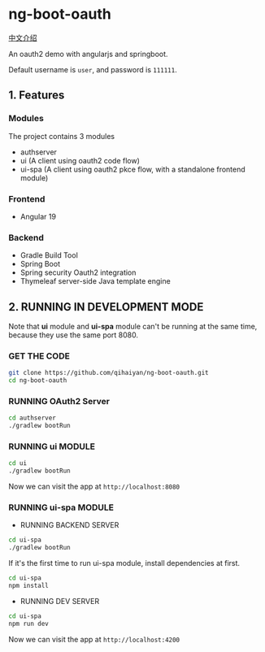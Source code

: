 # ng-boot-oauth
[中文介绍](README-zh.md)

An oauth2 demo with angularjs and springboot.

Default username is `user`, and password is `111111`.
## 1. Features
### Modules

The project contains 3 modules
* authserver
* ui (A client using oauth2 code flow)
* ui-spa (A client using oauth2 pkce flow, with a standalone frontend module)

### Frontend
* Angular 19

### Backend
* Gradle Build Tool 
* Spring Boot
* Spring security Oauth2 integration
* Thymeleaf server-side Java template engine

## 2. RUNNING IN DEVELOPMENT MODE
Note that **ui** module and **ui-spa** module can't be running at the same time, because they use the same port 8080.
### GET THE CODE
```bash
git clone https://github.com/qihaiyan/ng-boot-oauth.git
cd ng-boot-oauth
```

### RUNNING OAuth2 Server
```bash
cd authserver
./gradlew bootRun
```

### RUNNING ui MODULE
```bash
cd ui
./gradlew bootRun
```
Now we can visit the app at `http://localhost:8080`

### RUNNING ui-spa MODULE

* RUNNING BACKEND SERVER
```bash
cd ui-spa
./gradlew bootRun
```

If it's the first time to run ui-spa module, install dependencies at first.
```bash
cd ui-spa
npm install
```

* RUNNING DEV SERVER
```bash
cd ui-spa
npm run dev
```

Now we can visit the app at `http://localhost:4200`
